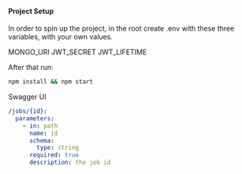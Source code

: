 #### Project Setup

In order to spin up the project, in the root create .env with these three variables, with your own values.

MONGO_URI
JWT_SECRET
JWT_LIFETIME

After that run:

```bash
npm install && npm start
```

Swagger UI

```yaml
/jobs/{id}:
  parameters:
    - in: path
      name: id
      schema:
        type: string
      required: true
      description: the job id
```
